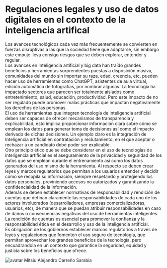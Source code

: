 # Regulaciones legales y uso de datos digitales en el contexto de la inteligencia artifical
Los avances tecnológicos cada vez más frecuentemente se convierten en fuerzas disruptivas a las que la sociedad tiene que adaptarse, sin embargo este empuje lleva consigo riesgos que se deben explorar, entender y regular.         
Los avances en Inteligencia artificial y big data han traído grandes beneficios y herramientas sorprendentes puestas a disposición masiva, comunidades del mundo sin importar su raza, edad, creencia, etc, pueden hacer uso de herramientas como ChatGPT, asistentes de aula virtual, edición automática de fotografías, por nombrar algunas. La tecnología ha impactado sectores que parecen ser totalmente aislados como entretenimiento, salud, educación, productividad. Pero este impacto de no ser regulado puede promover malas prácticas que impactan negativamente los derechos de las personas.         
El uso de herramientas que integren tecnología de inteligencia artificial deben ser capaces de ofrecer mecanismos de transparencia y explicabilidad, esto implica proporcionar información clara sobre cómo se emplean los datos para generar toma de decisiones así como el impacto derivado de dichas decisiones. Un ejemplo claro es la integración de Inteligencia artificial en contratación y reclutamiento, en el que aceptar o rechazar a un candidato debe poder ser explicable.         
Otro principio ético que se debe considerar en el uso de tecnologías de inteligencia artificial es el aseguramiento de la privacidad y seguridad de los datos que se emplean durante el entrenamiento así como los datos generados del uso mismo de la herramienta. Al respecto se deben crear leyes y marcos regulatorios que permitan a los usuarios entender y decidir cómo se recopila su información, siempre respetando y protegiendo los datos personales, previniendo accesos no autorizados y garantizando la confidencialidad de la información.         
Además se deben establecer normativas de responsabilidad y rendición de cuentas que definan claramente las responsabilidades de cada uno de los actores involucrados (desarrolladores, empresas comercializadoras, usuarios, etc), de manera que se puedan atribuir responsabilidades en caso de daños o consecuencias negativas del uso de herramientas inteligentes. La rendición de cuentas es esencial para promover la confianza y la responsabilidad ética en el desarrollo y uso de la inteligencia artificial.        
Es obligación de los gobiernos establecer marcos regulatorios a través de leyes y regulaciones que fomenten el uso seguro de tecnología,  que permitan aprovechar los grandes beneficios de la tecnología, pero encuadrandola en un contexto que garantice la seguridad, equidad y justicia sobre los beneficios que ofrece.

![avatar](./assets/mit-avat.png)
Mitsiu Alejandro Carreño Sarabia
